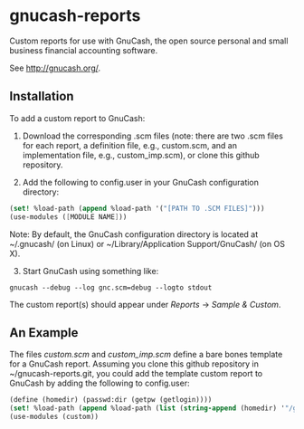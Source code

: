 # gnucash-reports
Custom reports for use with GnuCash, the open source personal and small business financial accounting software.

See http://gnucash.org/.

## Installation

To add a custom report to GnuCash:

1. Download the corresponding .scm files (note: there are two .scm files for each report, a definition file, e.g., custom.scm, and an implementation file, e.g., custom_imp.scm), or clone this github repository.

2. Add the following to config.user in your GnuCash configuration directory:

 ```scheme
 (set! %load-path (append %load-path '("[PATH TO .SCM FILES]")))
 (use-modules ([MODULE NAME]))
 ```

 Note: By default, the GnuCash configuration directory is located at ~/.gnucash/ (on Linux) or ~/Library/Application Support/GnuCash/ (on OS X).

3. Start GnuCash using something like:

 ```
 gnucash --debug --log gnc.scm=debug --logto stdout
 ```

 The custom report(s) should appear under *Reports* -> *Sample & Custom*.

## An Example

The files *custom.scm* and *custom_imp.scm* define a bare bones template for a GnuCash report. Assuming you clone this github repository in
~/gnucash-reports.git, you could add the template custom report to GnuCash by adding the following to config.user:

```scheme
(define (homedir) (passwd:dir (getpw (getlogin))))
(set! %load-path (append %load-path (list (string-append (homedir) '"/gnucash-reports.git"))))
(use-modules (custom))
```

